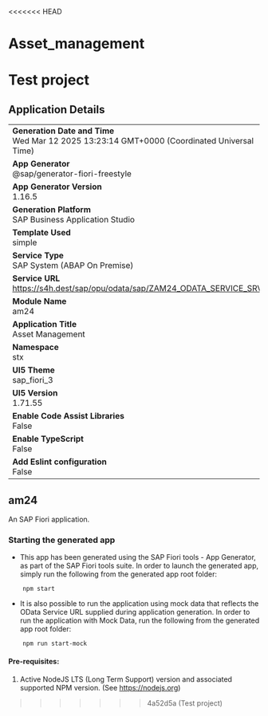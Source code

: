 <<<<<<< HEAD
# Asset_management
Test project
=======
## Application Details
|               |
| ------------- |
|**Generation Date and Time**<br>Wed Mar 12 2025 13:23:14 GMT+0000 (Coordinated Universal Time)|
|**App Generator**<br>@sap/generator-fiori-freestyle|
|**App Generator Version**<br>1.16.5|
|**Generation Platform**<br>SAP Business Application Studio|
|**Template Used**<br>simple|
|**Service Type**<br>SAP System (ABAP On Premise)|
|**Service URL**<br>https://s4h.dest/sap/opu/odata/sap/ZAM24_ODATA_SERVICE_SRV|
|**Module Name**<br>am24|
|**Application Title**<br>Asset Management |
|**Namespace**<br>stx|
|**UI5 Theme**<br>sap_fiori_3|
|**UI5 Version**<br>1.71.55|
|**Enable Code Assist Libraries**<br>False|
|**Enable TypeScript**<br>False|
|**Add Eslint configuration**<br>False|

## am24

An SAP Fiori application.

### Starting the generated app

-   This app has been generated using the SAP Fiori tools - App Generator, as part of the SAP Fiori tools suite.  In order to launch the generated app, simply run the following from the generated app root folder:

```
    npm start
```

- It is also possible to run the application using mock data that reflects the OData Service URL supplied during application generation.  In order to run the application with Mock Data, run the following from the generated app root folder:

```
    npm run start-mock
```

#### Pre-requisites:

1. Active NodeJS LTS (Long Term Support) version and associated supported NPM version.  (See https://nodejs.org)


>>>>>>> 4a52d5a (Test project)
